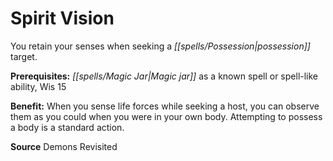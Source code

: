 ﻿---
cssclass: [feats]

---
# Spirit Vision

You retain your senses when seeking a _[[spells/Possession|possession]]_ target.

**Prerequisites:** _[[spells/Magic Jar|Magic jar]]_ as a known spell or spell-like ability, Wis 15

**Benefit:** When you sense life forces while seeking a host, you can observe them as you could when you were in your own body. Attempting to possess a body is a standard action.

**Source** Demons Revisited